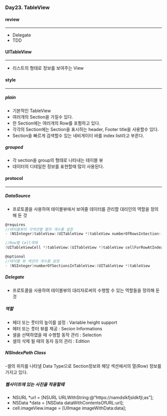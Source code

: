 ### Day23. TableView

#### review
***
 - Delegate
 - TDD

#### UITableView
***
 - 리스트의 형태로 정보를 보여주는 View

#### style
***
##### plain

 - 기본적인 TableView
 - 여러개의 Section을 가질수 있다.
 - 한 Section에는 여러개의 Row를 포함하고 있다.
 - 각각의 Section에는 Section을 표시하는 header, Footer title을 사용할수 있다.
 - Section을 빠르게 검색할수 있는 네비게이터 바를 index list라고 부른다.

##### grouped

 - 각 section을 group의 형태로 나타내는 테이블 뷰
 - 데이터의 디테일한 정보를 표현할때 많이 사용된다.

#### protocol
***
##### DataSource

- 프로토콜을 사용하여 테이블뷰에서 보여줄 데이터를 관리할 대리인의 역할을 정의해 둔 것
 ```objective-c
@requires
//테이블뷰의 각섹션별 열의 개수를 설정
- (NSInteger)tableView:(UITableView *)tableView numberOfRowsInSection:(NSInteger)section

//Row별 Cell객체
(UITableViewCell *)tableView:(UITableView *)tableView cellForRowAtIndexPath:(NSIndexPath *)indexPath

 @optional
//테이블 뷰 섹션의 개수를 설정
- (NSInteger)numberOfSectionsInTableView:(UITableView *)tableView
```
##### Delegate

- 프로토콜을 사용하여 테이블뷰의 대리자로써의 수행할 수 있는 역할들을 정의해 둔 것

##### 역할
- 헤더 또는 풋터의 높이를 설정 : Variable height support
- 헤터 또는 풋터 뷰를 제공 : Secion Informations
- 셀을 선택하였을 때 수행할 동작 관리 : Selection
- 셀의 삭제 될 때의 동자 등의 관리 : Edition

##### NSIndexPath Class
 -셀의 위치를 나타낼 Data Type으로 Section정보와 해당 섹션에서의 열(Row) 정보를 가지고 있다.

##### 웹사이트에 있는 사진을 적용할때
 - NSURL *url = [NSURL URLWithString:@“https://namdslkfjsldkfjl;as”];
 - NSData *data = [NSData dataWithContentsOfURL:url];
 - cell.imageView.image = [UIImage imageWithData:data];
